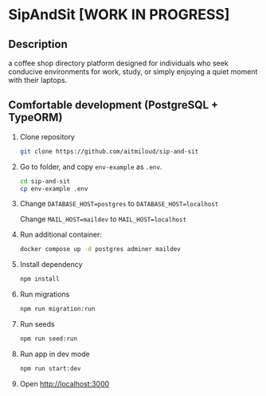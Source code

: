 # SipAndSit [WORK IN PROGRESS]

## Description

a coffee shop directory platform designed for individuals who seek conducive environments for work, study, or simply enjoying a quiet moment with their laptops.

## Comfortable development (PostgreSQL + TypeORM)

1. Clone repository

   ```bash
   git clone https://github.com/aitmiloud/sip-and-sit
   ```

2. Go to folder, and copy `env-example` as `.env`.

   ```bash
   cd sip-and-sit
   cp env-example .env
   ```

3. Change `DATABASE_HOST=postgres` to `DATABASE_HOST=localhost`

   Change `MAIL_HOST=maildev` to `MAIL_HOST=localhost`

4. Run additional container:

   ```bash
   docker compose up -d postgres adminer maildev
   ```

5. Install dependency

   ```bash
   npm install
   ```

6. Run migrations

   ```bash
   npm run migration:run
   ```

7. Run seeds

   ```bash
   npm run seed:run
   ```

8. Run app in dev mode

   ```bash
   npm run start:dev
   ```

9. Open <http://localhost:3000>